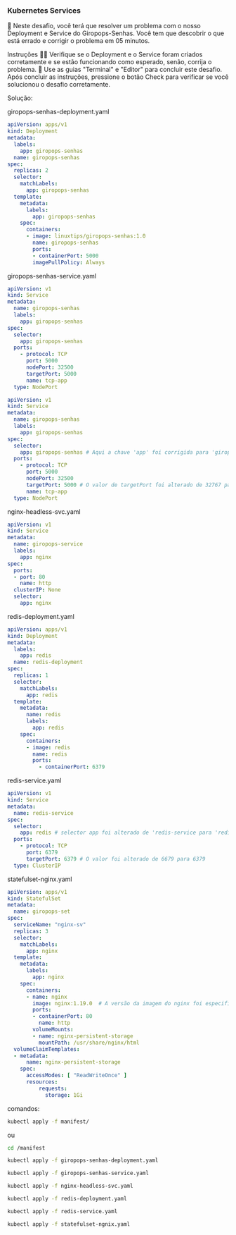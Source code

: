### Kubernetes Services

🔬 Neste desafio, você terá que resolver um problema com o nosso Deployment e Service do Giropops-Senhas. Você tem que descobrir o que está errado e corrigir o problema em 05 minutos.

Instruções
🕵️‍♀️ Verifique se o Deployment e o Service foram criados corretamente e se estão funcionando como esperado, senão, corrija o problema.
🚀 Use as guias "Terminal" e "Editor" para concluir este desafio. Após concluir as instruções, pressione o botão Check para verificar se você solucionou o desafio corretamente.

Solução:

giropops-senhas-deployment.yaml

```yaml
apiVersion: apps/v1
kind: Deployment
metadata:
  labels:
    app: giropops-senhas
  name: giropops-senhas
spec:
  replicas: 2
  selector:
    matchLabels:
      app: giropops-senhas
  template:
    metadata:
      labels:
        app: giropops-senhas
    spec:
      containers:
      - image: linuxtips/giropops-senhas:1.0
        name: giropops-senhas
        ports:
        - containerPort: 5000
        imagePullPolicy: Always        
```

giropops-senhas-service.yaml 

```yaml
apiVersion: v1
kind: Service
metadata:
  name: giropops-senhas
  labels:
    app: giropops-senhas
spec:
  selector:
    app: giropops-senhas
  ports:
    - protocol: TCP
      port: 5000
      nodePort: 32500
      targetPort: 5000
      name: tcp-app
  type: NodePort

apiVersion: v1
kind: Service
metadata:
  name: giropops-senhas
  labels:
    app: giropops-senhas
spec:
  selector:
    app: giropops-senhas # Aqui a chave 'app' foi corrigida para 'giropops-senhas'
  ports:
    - protocol: TCP
      port: 5000
      nodePort: 32500
      targetPort: 5000 # O valor de targetPort foi alterado de 32767 para 5000
      name: tcp-app
  type: NodePort
```

nginx-headless-svc.yaml  

```yaml 
apiVersion: v1
kind: Service
metadata:
  name: giropops-service
  labels:
    app: nginx
spec:
  ports:
  - port: 80
    name: http
  clusterIP: None
  selector:
    app: nginx
```

redis-deployment.yaml

```yaml
apiVersion: apps/v1
kind: Deployment
metadata:
  labels:
    app: redis
  name: redis-deployment
spec:
  replicas: 1
  selector:
    matchLabels:
      app: redis
  template:
    metadata:
      name: redis
      labels:
        app: redis
    spec:
      containers:
      - image: redis
        name: redis
        ports:
          - containerPort: 6379
```

redis-service.yaml

```yaml
apiVersion: v1
kind: Service
metadata:
  name: redis-service
spec:
  selector:
    app: redis # selector app foi alterado de 'redis-service para 'redis'
  ports:
    - protocol: TCP
      port: 6379
      targetPort: 6379 # O valor foi alterado de 6679 para 6379
  type: ClusterIP
```

statefulset-nginx.yaml

```yaml
apiVersion: apps/v1
kind: StatefulSet
metadata:
  name: giropops-set
spec:
  serviceName: "nginx-sv"
  replicas: 3
  selector:
    matchLabels:
      app: nginx
  template:
    metadata:
      labels:
        app: nginx
    spec:
      containers:
      - name: nginx
        image: nginx:1.19.0  # A versão da imagem do nginx foi especificada como 'nginx:1.19.0'
        ports:
        - containerPort: 80
          name: http
        volumeMounts:
        - name: nginx-persistent-storage
          mountPath: /usr/share/nginx/html
  volumeClaimTemplates:
  - metadata:
      name: nginx-persistent-storage
    spec:
      accessModes: [ "ReadWriteOnce" ]
      resources:
          requests:
            storage: 1Gi
```
comandos:

```bash
kubectl apply -f manifest/
```

ou

```bash
cd /manifest

kubectl apply -f giropops-senhas-deployment.yaml

kubectl apply -f giropops-senhas-service.yaml

kubectl apply -f nginx-headless-svc.yaml  

kubectl apply -f redis-deployment.yaml

kubectl apply -f redis-service.yaml

kubectl apply -f statefulset-ngnix.yaml
```